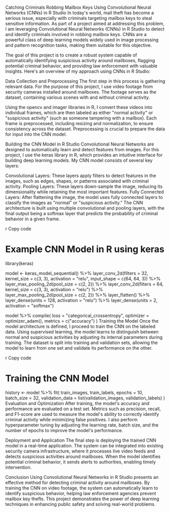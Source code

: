 Catching Criminals Robbing Mailbox Keys Using Convolutional Neural Networks (CNNs) in R Studio
In today's world, mail theft has become a serious issue, especially with criminals targeting mailbox keys to steal sensitive information. As part of a project aimed at addressing this problem, I am leveraging Convolutional Neural Networks (CNNs) in R Studio to detect and identify criminals involved in robbing mailbox keys. CNNs are a powerful class of deep learning models widely used in image processing and pattern recognition tasks, making them suitable for this objective.

The goal of this project is to create a robust system capable of automatically identifying suspicious activity around mailboxes, flagging potential criminal behavior, and providing law enforcement with valuable insights. Here's an overview of my approach using CNNs in R Studio:

Data Collection and Preprocessing
The first step in this process is gathering relevant data. For the purpose of this project, I use video footage from security cameras installed around mailboxes. The footage serves as the dataset, containing various scenes with and without criminal activity.

Using the opencv and imager libraries in R, I convert these videos into individual frames, which are then labeled as either "normal activity" or "suspicious activity" (such as someone tampering with a mailbox). Each frame is preprocessed, including resizing and normalization, to ensure consistency across the dataset. Preprocessing is crucial to prepare the data for input into the CNN model.

Building the CNN Model in R Studio
Convolutional Neural Networks are designed to automatically learn and detect features from images. For this project, I use the keras library in R, which provides an intuitive interface for building deep learning models. My CNN model consists of several key layers:

Convolutional Layers: These layers apply filters to detect features in the images, such as edges, shapes, or patterns associated with criminal activity.
Pooling Layers: These layers down-sample the image, reducing its dimensionality while retaining the most important features.
Fully Connected Layers: After flattening the image, the model uses fully connected layers to classify the images as "normal" or "suspicious activity."
The CNN architecture is built using multiple convolutional and pooling layers, with the final output being a softmax layer that predicts the probability of criminal behavior in a given frame.

r
Copy code
# Example CNN Model in R using keras
library(keras)

model <- keras_model_sequential() %>%
  layer_conv_2d(filters = 32, kernel_size = c(3, 3), activation = "relu", input_shape = c(64, 64, 3)) %>%
  layer_max_pooling_2d(pool_size = c(2, 2)) %>%
  layer_conv_2d(filters = 64, kernel_size = c(3, 3), activation = "relu") %>%
  layer_max_pooling_2d(pool_size = c(2, 2)) %>%
  layer_flatten() %>%
  layer_dense(units = 128, activation = "relu") %>%
  layer_dense(units = 2, activation = "softmax")

model %>% compile(
  loss = "categorical_crossentropy",
  optimizer = optimizer_adam(),
  metrics = c("accuracy")
)
Training the Model
Once the model architecture is defined, I proceed to train the CNN on the labeled data. Using supervised learning, the model learns to distinguish between normal and suspicious activities by adjusting its internal parameters during training. The dataset is split into training and validation sets, allowing the model to learn from one set and validate its performance on the other.

r
Copy code
# Training the CNN Model
history <- model %>% fit(
  train_images, train_labels,
  epochs = 10,
  batch_size = 32,
  validation_data = list(validation_images, validation_labels)
)
Evaluation and Optimization
After training, the model's accuracy and performance are evaluated on a test set. Metrics such as precision, recall, and F1-score are used to measure the model's ability to correctly identify criminal activity while minimizing false positives. I also perform hyperparameter tuning by adjusting the learning rate, batch size, and the number of epochs to improve the model's performance.

Deployment and Application
The final step is deploying the trained CNN model in a real-time application. The system can be integrated into existing security camera infrastructure, where it processes live video feeds and detects suspicious activities around mailboxes. When the model identifies potential criminal behavior, it sends alerts to authorities, enabling timely intervention.

Conclusion
Using Convolutional Neural Networks in R Studio presents an effective method for detecting criminal activity around mailboxes. By training the CNN on video footage, the system can automatically learn to identify suspicious behavior, helping law enforcement agencies prevent mailbox key thefts. This project demonstrates the power of deep learning techniques in enhancing public safety and solving real-world problems.
